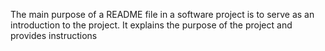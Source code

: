 The main purpose of a README file in a software project is to serve as an introduction to the project. It explains the purpose of the project and provides instructions
